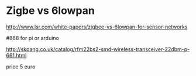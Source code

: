 
# Zigbe vs 6lowpan

http://www.lsr.com/white-papers/zigbee-vs-6lowpan-for-sensor-networks






#868 for pi or arduino

http://skpang.co.uk/catalog/rfm22bs2-smd-wireless-transceiver-22dbm-p-661.html

price 5 euro